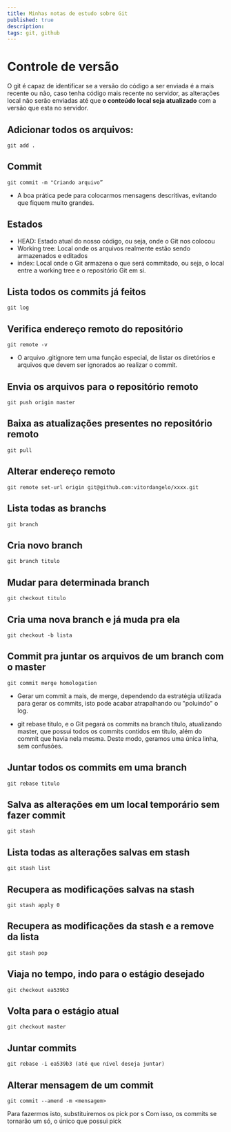 ```yaml
---
title: Minhas notas de estudo sobre Git
published: true
description:
tags: git, github
---
```


# Controle de versão

O git é capaz de identificar se a versão do código a ser enviada é a mais recente ou não, caso tenha código mais recente no servidor, as alterações local não serão enviadas até que **o conteúdo local seja atualizado** com a versão que esta no servidor.

## Adicionar todos os arquivos:

```shell
git add .
```

## Commit

```shell
git commit -m "Criando arquivo”
```

- A boa prática pede para colocarmos mensagens descritivas, evitando que fiquem muito grandes.

## Estados

- HEAD: Estado atual do nosso código, ou seja, onde o Git nos colocou
- Working tree: Local onde os arquivos realmente estão sendo armazenados e editados
- index: Local onde o Git armazena o que será commitado, ou seja, o local entre a working tree e o repositório Git em si.

## Lista todos os commits já feitos

```shell
git log
```

## Verifica endereço remoto do repositório

```shell
git remote -v
```

- O arquivo .gitignore tem uma função especial, de listar os diretórios e arquivos que devem ser ignorados ao realizar o commit.

## Envia os arquivos para o repositório remoto

```shell
git push origin master
```

## Baixa as atualizações presentes no repositório remoto

```shell
git pull
```

## Alterar endereço remoto

```shell
git remote set-url origin git@github.com:vitordangelo/xxxx.git
```

## Lista todas as branchs

```shell
git branch
```

## Cria novo branch

```shell
git branch titulo
```

## Mudar para determinada branch

```shell
git checkout titulo
```

## Cria uma nova branch e já muda pra ela

```shell
git checkout -b lista
```

## Commit pra juntar os arquivos de um branch com o master

```shell
git commit merge homologation
```

- Gerar um commit a mais, de merge, dependendo da estratégia utilizada para gerar os commits, isto pode acabar atrapalhando ou "poluindo" o log.

- git rebase titulo, e o Git pegará os commits na branch título, atualizando master, que possui todos os commits contidos em titulo, além do commit que havia nela mesma. Deste modo, geramos uma única linha, sem confusões.

## Juntar todos os commits em uma branch

```shell
git rebase titulo
```

## Salva as alterações em um local temporário sem fazer commit

```shell
git stash
```

## Lista todas as alterações salvas em stash

```shell
git stash list
```

## Recupera as modificações salvas na stash

```shell
git stash apply 0
```

## Recupera as modificações da stash e a remove da lista

```shell
git stash pop
```

## Viaja no tempo, indo para o estágio desejado

```shell
git checkout ea539b3
```

## Volta para o estágio atual

```shell
git checkout master
```

## Juntar commits

```shell
git rebase -i ea539b3 (até que nível deseja juntar)
```

## Alterar mensagem de um commit

```shell
git commit --amend -m <mensagem>
```

Para fazermos isto, substituiremos os pick por s
Com isso, os commits se tornarão um só, o único que possui pick
